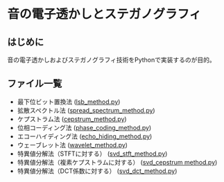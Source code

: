 # 音の電子透かしとステガノグラフィ

## はじめに
音の電子透かしおよびステガノグラフィ技術をPythonで実装するのが目的。

## ファイル一覧
- 最下位ビット置換法 ([lsb_method.py](https://github.com/tam17aki/speech_process_exercise/blob/master/AudioWatermark/lsb_method.py))
- 拡散スペクトル法 ([spread_spectrum_method.py](https://github.com/tam17aki/speech_process_exercise/blob/master/AudioWatermark/spread_spectrum_method.py))
- ケプストラム法 ([cepstrum_method.py](https://github.com/tam17aki/speech_process_exercise/blob/master/AudioWatermark/cepstrum_method.py))
- 位相コーディング法 ([phase_coding_method.py](https://github.com/tam17aki/speech_process_exercise/blob/master/AudioWatermark/phase_coding_method.py))
- エコーハイディング法 ([echo_hiding_method.py](https://github.com/tam17aki/speech_process_exercise/blob/master/AudioWatermark/echo_hiding_method.py))
- ウェーブレット法 ([wavelet_method.py](https://github.com/tam17aki/speech_process_exercise/blob/master/AudioWatermark/wavelet_method.py))
- 特異値分解法（STFTに対する） ([svd_stft_method.py](https://github.com/tam17aki/speech_process_exercise/blob/master/AudioWatermark/svd_method_stft.py))
- 特異値分解法（複素ケプストラムに対する） ([svd_cepstrum method.py](https://github.com/tam17aki/speech_process_exercise/blob/master/AudioWatermark/svd_cepstrum_method.py))
- 特異値分解法（DCT係数に対する） ([svd_dct_method.py](https://github.com/tam17aki/speech_process_exercise/blob/master/AudioWatermark/svd_dct_method.py))
